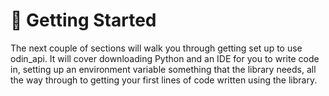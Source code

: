 # 🧐 Getting Started

The next couple of sections will walk you through getting set up to use odin\_api. It will cover downloading Python and an IDE for you to write code in, setting up an environment variable something that the library needs, all the way through to getting your first lines of code written using the library.
